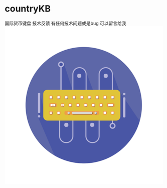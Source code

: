 # countryKB
国际货币键盘 技术反馈
有任何技术问题或是bug 可以留言给我
![image](https://github.com/BluseJay/countryKB/blob/master/%E5%90%AF%E5%8A%A8%E5%9B%BE%E6%A0%87.png)
